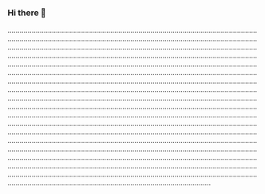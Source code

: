 ### Hi there 👋

.............................................................................................................................................................................................................................................................................................................................................................................................................................................................................................................................................................................................................................................................................................................................................................................................................................................................................................................................................................................................................................................................................................................................................................................................................................................................................................................................................................................................................................................................................................................................................................................................................................................................................................................................................................................................................................................................................................................................................................................................................................................................................................................................................................................................................................................................................................................................................................................................................................